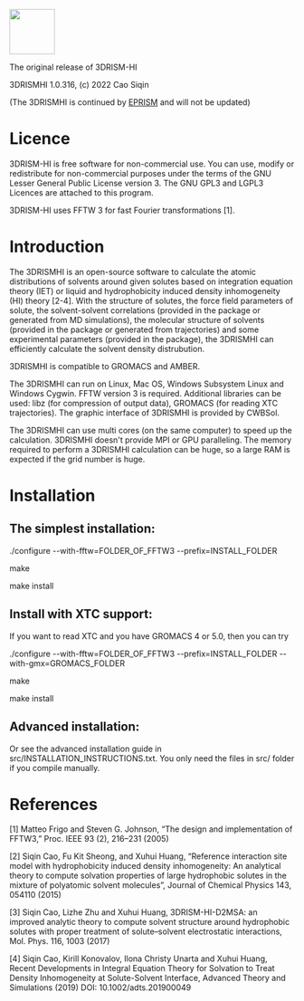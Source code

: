 <img src="https://github.com/seechin/3DRISMHI/blob/master/logo.png" height=80></img>

The original release of 3DRISM-HI

3DRISMHI 1.0.316, (c) 2022 Cao Siqin

(The 3DRISMHI is continued by [EPRISM](https://github.com/seechin/eprism) and will not be updated)

# Licence

3DRISM-HI is free software for non-commercial use. You can use, modify or redistribute for non-commercial purposes under the terms of the GNU Lesser General Public License version 3. The GNU GPL3 and LGPL3 Licences are attached to this program.

3DRISM-HI uses FFTW 3 for fast Fourier transformations [1].

# Introduction

The 3DRISMHI is an open-source software to calculate the atomic distributions of solvents around given solutes based on integration equation theory (IET) or liquid and hydrophobicity induced density inhomogeneity (HI) theory [2-4]. With the structure of solutes, the force field parameters of solute, the solvent-solvent correlations (provided in the package or generated from MD simulations), the molecular structure of solvents (provided in the package or generated from trajectories) and some experimental parameters (provided in the package), the 3DRISMHI can efficiently calculate the solvent density distrubution.

3DRISMHI is compatible to GROMACS and AMBER.

The 3DRISMHI can run on Linux, Mac OS, Windows Subsystem Linux and Windows Cygwin. FFTW version 3 is required. Additional libraries can be used: libz (for compression of output data), GROMACS (for reading XTC trajectories). The graphic interface of 3DRISMHI is provided by CWBSol.

The 3DRISMHI can use multi cores (on the same computer) to speed up the calculation. 3DRISMHI doesn't provide MPI or GPU paralleling. The memory required to perform a 3DRISMHI calculation can be huge, so a large RAM is expected if the grid number is huge.

# Installation

## The simplest installation:

./configure --with-fftw=FOLDER_OF_FFTW3 --prefix=INSTALL_FOLDER

make

make install

## Install with XTC support:

If you want to read XTC and you have GROMACS 4 or 5.0, then you can try

./configure --with-fftw=FOLDER_OF_FFTW3 --prefix=INSTALL_FOLDER --with-gmx=GROMACS_FOLDER

make

make install

## Advanced installation:

Or see the advanced installation guide in src/INSTALLATION_INSTRUCTIONS.txt. You only need the files in src/ folder if you compile manually.

# References

[1] Matteo Frigo and Steven G. Johnson, “The design and implementation of FFTW3,” Proc. IEEE 93 (2), 216–231 (2005)

[2] Siqin Cao, Fu Kit Sheong, and Xuhui Huang, “Reference interaction site model with hydrophobicity induced density inhomogeneity: An analytical theory to compute solvation properties of large hydrophobic solutes in the mixture of polyatomic solvent molecules”, Journal of Chemical Physics 143, 054110 (2015)

[3] Siqin Cao, Lizhe Zhu and Xuhui Huang, 3DRISM-HI-D2MSA: an improved analytic theory to compute solvent structure around hydrophobic solutes with proper treatment of solute–solvent electrostatic interactions, Mol. Phys. 116, 1003 (2017)

[4] Siqin Cao, Kirill Konovalov, Ilona Christy Unarta and Xuhui Huang, Recent Developments in Integral Equation Theory for Solvation to Treat Density Inhomogeneity at Solute-Solvent Interface, Advanced Theory and Simulations (2019) DOI: 10.1002/adts.201900049

